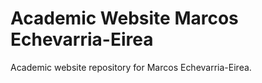 # Academic Website Marcos Echevarria-Eirea
Academic website repository for Marcos Echevarria-Eirea.
